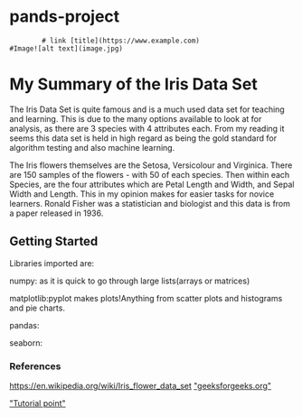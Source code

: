 # pands-project
            # link [title](https://www.example.com)
    #Image![alt text](image.jpg)

# My Summary of the Iris Data Set

The Iris Data Set is quite famous and is a much used data set for teaching and learning.
This is due to the many options available to look at for analysis, as there are 3 species with 4 attributes each.
From my reading it seems this data set is held in high regard as being the gold standard for algorithm testing and also machine learning.

The Iris flowers themselves are the Setosa, Versicolour and Virginica. There are 150 samples of the flowers -  with 50 of each species. Then within each Species, are the four attributes which are Petal Length and Width, and Sepal Width and Length. This in my opinion makes for easier tasks for novice learners.
Ronald Fisher was a statistician and biologist and this data is from a paper released in 1936.


## Getting Started    

Libraries imported are:

numpy: as it is quick to go through large lists(arrays or matrices)

matplotlib:pyplot makes plots!Anything from scatter plots and histograms and pie charts.

pandas:

seaborn:
 
 
### References

https://en.wikipedia.org/wiki/Iris_flower_data_set
["geeksforgeeks.org"](https://www.geeksforgeeks.org/python-basics-of-pandas-using-iris-dataset/)

["Tutorial point"](https://www.tutorialspoint.com/exploratory-data-analysis-on-iris-dataset)